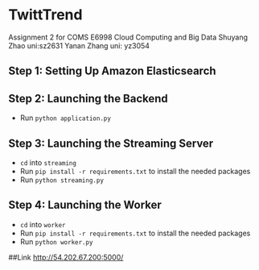 # TwittTrend
Assignment 2 for COMS E6998 Cloud Computing and Big Data
Shuyang Zhao   uni:sz2631      Yanan Zhang  uni: yz3054

## Step 1: Setting Up Amazon Elasticsearch

## Step 2: Launching the Backend
* Run `python application.py` 

## Step 3: Launching the Streaming Server
* `cd` into `streaming`
* Run `pip install -r requirements.txt` to install the needed packages
* Run `python streaming.py`

## Step 4: Launching the Worker
* `cd` into `worker`
* Run `pip install -r requirements.txt` to install the needed packages
* Run `python worker.py`

##Link
http://54.202.67.200:5000/